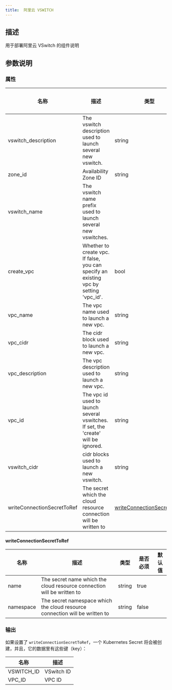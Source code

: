```yaml
---
title:  阿里云 VSWITCH
---
```


## 描述

用于部署阿里云 VSwitch 的组件说明

## 参数说明


### 属性

 名称 | 描述 | 类型 | 是否必须 | 默认值 
 ------------ | ------------- | ------------- | ------------- | ------------- 
 vswitch_description | The vswitch description used to launch several new vswitch. | string | false |  
 zone_id | Availability Zone ID | string | false |  
 vswitch_name | The vswitch name prefix used to launch several new vswitches. |  | false |  
 create_vpc | Whether to create vpc. If false, you can specify an existing vpc by setting 'vpc_id'. | bool | false |  
 vpc_name | The vpc name used to launch a new vpc. | string | false |  
 vpc_cidr | The cidr block used to launch a new vpc. | string | false |  
 vpc_description | The vpc description used to launch a new vpc. | string | false |  
 vpc_id | The vpc id used to launch several vswitches. If set, the 'create' will be ignored. | string | false |  
 vswitch_cidr | cidr blocks used to launch a new vswitch. | string | false |  
 writeConnectionSecretToRef | The secret which the cloud resource connection will be written to | [writeConnectionSecretToRef](#writeConnectionSecretToRef) | false |  


#### writeConnectionSecretToRef

 名称 | 描述 | 类型 | 是否必须 | 默认值 
 ------------ | ------------- | ------------- | ------------- | ------------- 
 name | The secret name which the cloud resource connection will be written to | string | true |  
 namespace | The secret namespace which the cloud resource connection will be written to | string | false |  


### 输出

如果设置了 `writeConnectionSecretToRef`，一个 Kubernetes Secret 将会被创建，并且，它的数据里有这些键（key）：

 名称 | 描述 
 ------------ | ------------- 
 VSWITCH_ID | VSwitch ID
 VPC_ID | VPC ID
